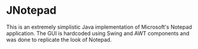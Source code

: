 # JNotepad
This is an extremely simplistic Java implementation of Microsoft's Notepad application. The GUI is hardcoded using Swing and AWT components and was done to replicate the look of Notepad.
